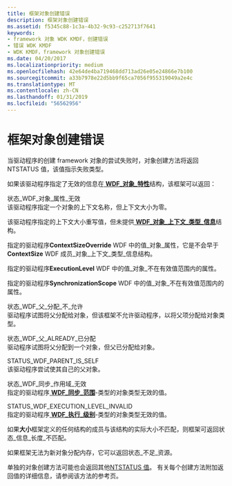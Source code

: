 ```yaml
---
title: 框架对象创建错误
description: 框架对象创建错误
ms.assetid: f5345c88-1c3a-4b32-9c93-c252713f7641
keywords:
- framework 对象 WDK KMDF，创建错误
- 错误 WDK KMDF
- WDK KMDF，framework 对象创建错误
ms.date: 04/20/2017
ms.localizationpriority: medium
ms.openlocfilehash: 42e64de4ba719468dd713ad26e05e24866e7b100
ms.sourcegitcommit: a33b7978e22d5bb9f65ca7056f955319049a2e4c
ms.translationtype: MT
ms.contentlocale: zh-CN
ms.lasthandoff: 01/31/2019
ms.locfileid: "56562956"
---
```

# <a name="framework-object-creation-errors"></a>框架对象创建错误


当驱动程序的创建 framework 对象的尝试失败时，对象创建方法将返回 NTSTATUS 值，该值指示失败类型。

如果该驱动程序指定了无效的信息在[ **WDF\_对象\_特性**](https://msdn.microsoft.com/library/windows/hardware/ff552400)结构，该框架可以返回：

<a href="" id="status-wdf-object-attributes-invalid"></a>状态\_WDF\_对象\_属性\_无效  
该驱动程序指定一个对象的上下文名称，但上下文大小为零。

该驱动程序指定的上下文大小重写值，但未提供[ **WDF\_对象\_上下文\_类型\_信息**](https://msdn.microsoft.com/library/windows/hardware/ff552407)结构。

指定的驱动程序**ContextSizeOverride** WDF 中的值\_对象\_属性，它是不会早于**ContextSize** WDF 成员\_对象\_上下文\_类型\_信息结构。

指定的驱动程序**ExecutionLevel** WDF 中的值\_对象\_不在有效值范围内的属性。

指定的驱动程序**SynchronizationScope** WDF 中的值\_对象\_不在有效值范围内的属性。

<a href="" id="status-wdf-parent-assignment-not-allowed"></a>状态\_WDF\_父\_分配\_不\_允许  
驱动程序试图将父分配给对象，但该框架不允许驱动程序，以将父项分配给对象类型。

<a href="" id="status-wdf-parent-already-assigned"></a>状态\_WDF\_父\_ALREADY\_已分配  
驱动程序试图将父分配到一个对象，但父已分配给对象。

<a href="" id="status-wdf-parent-is-self"></a>STATUS\_WDF\_PARENT\_IS\_SELF  
该驱动程序尝试使其自己的父对象。

<a href="" id="status-wdf-synchronization-scope-invalid"></a>状态\_WDF\_同步\_作用域\_无效  
指定的驱动程序[ **WDF\_同步\_范围**](https://msdn.microsoft.com/library/windows/hardware/ff552518)-类型的对象类型无效的值。

<a href="" id="status-wdf-execution-level-invalid"></a>STATUS\_WDF\_EXECUTION\_LEVEL\_INVALID  
指定的驱动程序[ **WDF\_执行\_级别**](https://msdn.microsoft.com/library/windows/hardware/ff551310)-类型的对象类型无效的值。

如果**大小**框架定义的任何结构的成员与该结构的实际大小不匹配，则框架可返回状态\_信息\_长度\_不匹配。

如果框架无法为新对象分配内存，它可以返回状态\_不足\_资源。

单独的对象创建方法可能也会返回其他[NTSTATUS 值](https://msdn.microsoft.com/library/windows/hardware/ff557697)。 有关每个创建方法附加返回值的详细信息，请参阅该方法的参考页。

 

 





